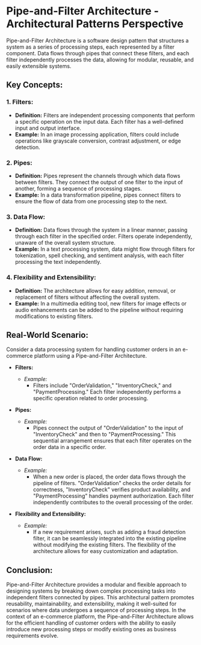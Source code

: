 # Pipe-and-Filter Architecture - Architectural Patterns Perspective

Pipe-and-Filter Architecture is a software design pattern that structures a system as a series of processing steps, each represented by a filter component. Data flows through pipes that connect these filters, and each filter independently processes the data, allowing for modular, reusable, and easily extensible systems.

## Key Concepts:

### 1. Filters:

- **Definition:** Filters are independent processing components that perform a specific operation on the input data. Each filter has a well-defined input and output interface.
- **Example:** In an image processing application, filters could include operations like grayscale conversion, contrast adjustment, or edge detection.

### 2. Pipes:

- **Definition:** Pipes represent the channels through which data flows between filters. They connect the output of one filter to the input of another, forming a sequence of processing stages.
- **Example:** In a data transformation pipeline, pipes connect filters to ensure the flow of data from one processing step to the next.

### 3. Data Flow:

- **Definition:** Data flows through the system in a linear manner, passing through each filter in the specified order. Filters operate independently, unaware of the overall system structure.
- **Example:** In a text processing system, data might flow through filters for tokenization, spell checking, and sentiment analysis, with each filter processing the text independently.

### 4. Flexibility and Extensibility:

- **Definition:** The architecture allows for easy addition, removal, or replacement of filters without affecting the overall system.
- **Example:** In a multimedia editing tool, new filters for image effects or audio enhancements can be added to the pipeline without requiring modifications to existing filters.

## Real-World Scenario:

Consider a data processing system for handling customer orders in an e-commerce platform using a Pipe-and-Filter Architecture.

- **Filters:**

  - *Example:*
    - Filters include "OrderValidation," "InventoryCheck," and "PaymentProcessing." Each filter independently performs a specific operation related to order processing.
- **Pipes:**

  - *Example:*
    - Pipes connect the output of "OrderValidation" to the input of "InventoryCheck" and then to "PaymentProcessing." This sequential arrangement ensures that each filter operates on the order data in a specific order.
- **Data Flow:**

  - *Example:*
    - When a new order is placed, the order data flows through the pipeline of filters. "OrderValidation" checks the order details for correctness, "InventoryCheck" verifies product availability, and "PaymentProcessing" handles payment authorization. Each filter independently contributes to the overall processing of the order.
- **Flexibility and Extensibility:**

  - *Example:*
    - If a new requirement arises, such as adding a fraud detection filter, it can be seamlessly integrated into the existing pipeline without modifying the existing filters. The flexibility of the architecture allows for easy customization and adaptation.

## Conclusion:

Pipe-and-Filter Architecture provides a modular and flexible approach to designing systems by breaking down complex processing tasks into independent filters connected by pipes. This architectural pattern promotes reusability, maintainability, and extensibility, making it well-suited for scenarios where data undergoes a sequence of processing steps. In the context of an e-commerce platform, the Pipe-and-Filter Architecture allows for the efficient handling of customer orders with the ability to easily introduce new processing steps or modify existing ones as business requirements evolve.
